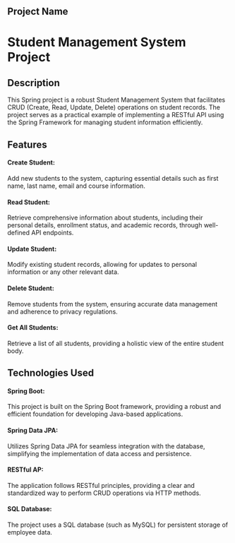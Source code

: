 
## Project Name
# Student Management System Project

## Description
This Spring project is a robust Student Management System that facilitates CRUD (Create, Read, Update, Delete) operations on student records. The project serves as a practical example of implementing a RESTful API using the Spring Framework for managing student information efficiently.

## Features
#### Create Student: 
Add new students to the system, capturing essential details such as first name, last name, email and course information.
#### Read Student: 
Retrieve comprehensive information about students, including their personal details, enrollment status, and academic records, through well-defined API endpoints.
#### Update Student: 
Modify existing student records, allowing for updates to personal information or any other relevant data.
#### Delete Student: 
Remove students from the system, ensuring accurate data management and adherence to privacy regulations.
#### Get All Students:
Retrieve a list of all students, providing a holistic view of the entire student body.

## Technologies Used
#### Spring Boot: 
This project is built on the Spring Boot framework, providing a robust and efficient foundation for developing Java-based applications.
#### Spring Data JPA: 
Utilizes Spring Data JPA for seamless integration with the database, simplifying the implementation of data access and persistence.
#### RESTful AP:
The application follows RESTful principles, providing a clear and standardized way to perform CRUD operations via HTTP methods.
#### SQL Database:
The project uses a SQL database (such as MySQL) for persistent storage of employee data.


